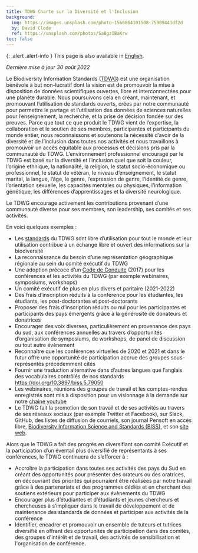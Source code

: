 ```yaml
---
title: TDWG Charte sur la Diversité et l'Inclusion
background:
  img: https://images.unsplash.com/photo-1566864101508-75909441df2d
  by: David Clode
  ref: https://unsplash.com/photos/Sa8gzIBaKrw
toc: false
---
```


{: .alert .alert-info }
This page is also available in [English](/about/diversity-inclusion/).

_Dernière mise à jour 30 août 2022_

Le Biodiversity Information Standards ([TDWG](/)) est une organisation bénévole à but non-lucratif dont la vision est de promouvoir la mise à disposition de données scientifiques ouvertes, libre et interconnectées pour une planète durable. Nous poursuivons cela en créant, maintenant, et promouvant l’utilisation de standards ouverts, crées par notre communauté pour permettre le partage et l’utilisation des données de sciences naturelles pour l’enseignement, la recherche, et la prise de décision fondée sur des preuves. Parce que tout ce que produit le TDWG vient de l’expertise, la collaboration et le soutien de ses membres, participantes et participants du monde entier, nous reconnaissons et soutenons la nécessité d’avoir de la diversité et de l’inclusion dans toutes nos activités et nous travaillons à promouvoir un accès équitable aux processus et décisions pris par la communauté du TDWG. L’environnement professionnel encouragé par le TDWG est basé sur la diversité et l’inclusion quel que soit la couleur, l’origine ethnique, la nationalité, la religion, le statut socio-économique ou professionnel, le statut de vétéran, le niveau d’enseignement, le statut marital, la langue, l’âge, le genre, l’expression de genre, l’identité de genre, l’orientation sexuelle, les capacités mentales ou physiques, l’information génétique, les différences d’apprentissages et la diversité neurologique.

Le TDWG encourage activement les contributions provenant d’une communauté diverse pour ses membres, son leadership, ses comités et ses activités. 

En voici quelques exemples :

- Les [standards](/standards/) du TDWG sont libre d’utilisation pour tout le monde et leur utilisation contribue à un échange libre et ouvert des informations sur la biodiversité
- La reconnaissance du besoin d’une représentation géographique régionale au sein du comité exécutif du TDWG
- Une adoption précoce d’un [Code de Conduite](/about/code-of-conduct/) (2017) pour les conférences et les activités du TDWG (par exemple webinaires, symposiums, workshops)
- Un comité exécutif de plus en plus divers et paritaire (2021-2022)
- Des frais d’inscription réduits à la conférence pour les étudiantes, les étudiants, les post-doctorantes et post-doctorants 
- Proposer des frais d’inscription réduits ou nul pour les participantes et participants des pays émergents grâce à la générosité de donateurs et donatrices
- Encourager des voix diverses, particulièrement en provenance des pays du sud, aux conférences annuelles au travers d’opportunités d’organisation de symposiums, de workshops, de panel de discussion ou tout autre évènement
- Reconnaître que les conférences virtuelles de 2020 et 2021 et dans le futur offre une opportunité de participation accrue des groupes sous-représentés précédemment cités
- Fournir une traduction alternative dans d’autres langues que l’anglais des vocabulaires contrôlés de nos standards <https://doi.org/10.3897/biss.5.79050>
- Les wébinaires, réunions des groupes de travail et les comptes-rendus enregistrés sont mis à disposition pour un visionnage à la demande sur notre [chaine youtube](https://www.youtube.com/channel/UC3k926cEitgTHn0ib9FvJHA/videos)
- Le TDWG fait la promotion de son travail et de ses activités au travers de ses réseaux sociaux (par exemple Twitter et Facebook), sur Slack, GitHub, des listes de diffusion de courriels, son journal Pensoft en accès libre, [Biodiversity Information Science and Standards (BISS)](https://biss.pensoft.net/), et son [site web](/).

Alors que le TDWG a fait des progrès en diversifiant son comité Exécutif et la participation d’un éventail plus diversifié de représentants à ses conférences, le TDWG continuera de s’efforcer à :

- Accroître la participation dans toutes ses activités des pays du Sud en créant des opportunités pour présenter des orateurs ou des oratrices, en découvrant des priorités qui pourraient être réalisées par notre travail grâce à des partenariats et des programmes dédiés et en cherchant des soutiens extérieurs pour participer aux évènements du TDWG
- Encourager plus d’étudiantes et d’étudiants et jeunes chercheurs et chercheuses à s’impliquer dans le travail de développement et de maintenance des standards de données et participer aux activités de la conférence
- Identifier, encadrer et promouvoir un ensemble de tuteurs et tutrices diversifié en offrant des opportunités de participation dans des comités, des groupes d'intérêt et de travail, des activités de sensibilisation et l'organisation de conférence.
